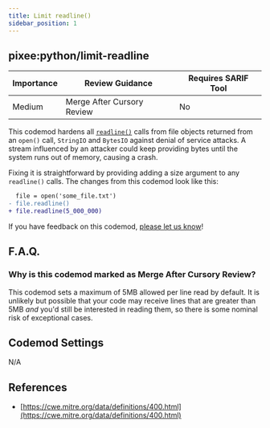 ```yaml
---
title: Limit readline()
sidebar_position: 1
---
```


## pixee:python/limit-readline

| Importance | Review Guidance            | Requires SARIF Tool |
|------------|----------------------------|---------------------|
| Medium       | Merge After Cursory Review | No                  |

This codemod hardens all [`readline()`](https://docs.python.org/3/library/io.html#io.IOBase.readline) calls from file objects returned from an `open()` call, `StringIO` and `BytesIO` against denial of service attacks. A stream influenced by an attacker could keep providing bytes until the system runs out of memory, causing a crash.

Fixing it is straightforward by providing adding a size argument to any `readline()` calls.
The changes from this codemod look like this:

```diff
  file = open('some_file.txt')
- file.readline()
+ file.readline(5_000_000)
```

If you have feedback on this codemod, [please let us know](mailto:feedback@pixee.ai)!

## F.A.Q.

### Why is this codemod marked as Merge After Cursory Review?

This codemod sets a maximum of 5MB allowed per line read by default. It is unlikely but possible that your code may receive lines that are greater than 5MB _and_ you'd still be interested in reading them, so there is some nominal risk of exceptional cases.

## Codemod Settings

N/A

## References

* [https://cwe.mitre.org/data/definitions/400.html](https://cwe.mitre.org/data/definitions/400.html)
